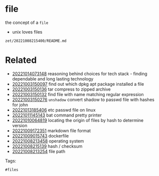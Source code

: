 # file

the concept of a `file`

- unix loves files

` zet/20221008215400/README.md `

# Related

- [20221014073148](/zet/20221014073148/README.md) reasoning behind choices for tech stack - finding dependable and long lasting technology
- [20221003150097](/zet/20221003150097/README.md) find out which dpkg apt package installed a file
- [20221003150136](/zet/20221003150136/README.md) tar compress to zipped archive
- [20221003150132](/zet/20221003150132/README.md) find file with name matching regular expression
- [20221003150276](/zet/20221003150276/README.md) `unshadow` convert shadow to passwd file with hashes for john
- [20221013185406](/zet/20221013185406/README.md) etc passwd file on linux
- [20221011145143](/zet/20221011145143/README.md) bat command pretty printer
- [20221010064819](/zet/20221010064819/README.md) locating the origin of files by hash to determine version
- [20221009172351](/zet/20221009172351/README.md) markdown file format
- [20221009015743](/zet/20221009015743/README.md) dockerfile
- [20221008213458](/zet/20221008213458/README.md) operating system
- [20221008215139](/zet/20221008215139/README.md) hash / checksum
- [20221008213254](/zet/20221008213254/README.md) file path

Tags:

    #files
